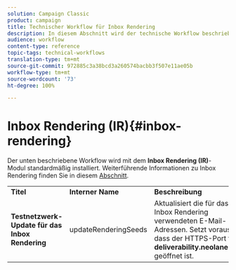 ```yaml
---
solution: Campaign Classic
product: campaign
title: Technischer Workflow für Inbox Rendering
description: In diesem Abschnitt wird der technische Workflow beschrieben, der mit dem Inbox Rendering-Package installiert wird.
audience: workflow
content-type: reference
topic-tags: technical-workflows
translation-type: tm+mt
source-git-commit: 972885c3a38bcd3a260574bacbb3f507e11ae05b
workflow-type: tm+mt
source-wordcount: '73'
ht-degree: 100%

---
```



# Inbox Rendering (IR){#inbox-rendering}

Der unten beschriebene Workflow wird mit dem **Inbox Rendering (IR)**-Modul standardmäßig installiert. Weiterführende Informationen zu Inbox Rendering finden Sie in diesem [Abschnitt](../../delivery/using/inbox-rendering.md).

<table> 
 <tbody> 
  <tr> 
   <td> <strong>Titel</strong><br /> </td> 
   <td> <strong>Interner Name</strong><br /> </td> 
   <td> <strong>Beschreibung</strong><br /> </td> 
  </tr> 
  <tr> 
   <td> <strong>Testnetzwerk-Update für das Inbox Rendering</strong><br /> </td> 
   <td> <span class="uicontrol">updateRenderingSeeds</span> <br /> </td> 
   <td> Aktualisiert die für das Inbox Rendering verwendeten E-Mail-Adressen. Setzt voraus, dass der HTTPS-Port für <strong>deliverability.neolane.net</strong> geöffnet ist.<br /> </td> 
  </tr> 
 </tbody> 
</table>

